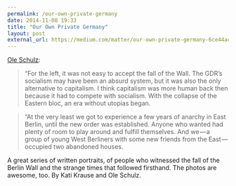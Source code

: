 ```yaml
---
permalink: /our-own-private-germany
date: 2014-11-08 19:33
title: "Our Own Private Germany"
layout: post
external_url: https://medium.com/matter/our-own-private-germany-6ce44ac93a7b
---
```

[Ole Schulz](https://medium.com/matter/our-own-private-germany-6ce44ac93a7b):

>“For the left, it was not easy to accept the fall of the Wall. The GDR’s socialism may have been an absurd system, but it was also the only alternative to capitalism. I think capitalism was more human back then because it had to compete with socialism. With the collapse of the Eastern bloc, an era without utopias began.

>“At the very least we got to experience a few years of anarchy in East Berlin, until the new order was established. Anyone who wanted had plenty of room to play around and fulfill themselves. And we — a group of young West Berliners with some new friends from the East — occupied two abandoned houses.

A great series of written portraits, of people who witnessed the fall of the Berlin Wall and the strange times that followed firsthand. The photos are awesome, too. By Kati Krause and Ole Schulz.